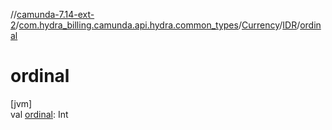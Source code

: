 //[camunda-7.14-ext-2](../../../../index.md)/[com.hydra_billing.camunda.api.hydra.common_types](../../index.md)/[Currency](../index.md)/[IDR](index.md)/[ordinal](ordinal.md)

# ordinal

[jvm]\
val [ordinal](ordinal.md): Int
